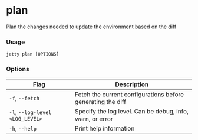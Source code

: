 # plan

Plan the changes needed to update the environment based on the diff

### Usage

`jetty plan [OPTIONS]`

### Options

| Flag                              | Description                                                 |
| --------------------------------- | ----------------------------------------------------------- |
| `-f`, `--fetch`                   | Fetch the current configurations before generating the diff |
| `-l`, `--log-level` `<LOG_LEVEL>` | Specify the log level. Can be debug, info, warn, or error   |
| `-h`, `--help`                    | Print help information                                      |
